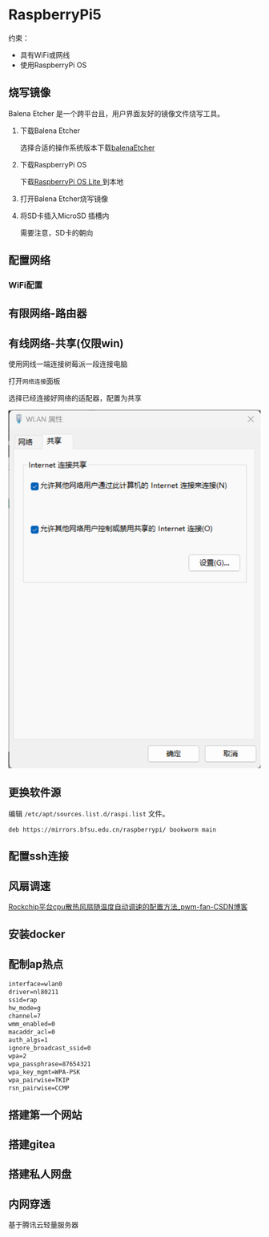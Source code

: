 # RaspberryPi5 

约束：

- 具有WiFi或网线
- 使用RaspberryPi OS

## 烧写镜像

Balena Etcher 是一个跨平台且，用户界面友好的镜像文件烧写工具。

1. 下载Balena Etcher

   选择合适的操作系统版本下载[balenaEtcher](https://etcher.balena.io/)

2. 下载RaspberryPi OS

   下载[RaspberryPi OS Lite ](https://mirrors.bfsu.edu.cn/raspberry-pi-os-images/raspios_arm64/images/raspios_arm64-2024-03-15/2024-03-15-raspios-bookworm-arm64.img.xz)到本地

3. 打开Balena Etcher烧写镜像

4. 将SD卡插入MicroSD 插槽内

   需要注意，SD卡的朝向


## 配置网络

### WiFi配置

## 有限网络-路由器

## 有线网络-共享(仅限win)

使用网线一端连接树莓派一段连接电脑

打开`网络连接`面板

选择已经连接好网络的适配器，配置为共享

![image-20240506213909856](figures/image-20240506213909856.png)

## 更换软件源



编辑 `/etc/apt/sources.list.d/raspi.list` 文件。

```
deb https://mirrors.bfsu.edu.cn/raspberrypi/ bookworm main
```

## 配置ssh连接



## 风扇调速

[Rockchip平台cpu散热风扇随温度自动调速的配置方法_pwm-fan-CSDN博客](https://blog.csdn.net/weixin_43245753/article/details/126227479)

## 安装docker

## 配制ap热点

```text
interface=wlan0
driver=nl80211
ssid=rap
hw_mode=g
channel=7
wmm_enabled=0
macaddr_acl=0
auth_algs=1
ignore_broadcast_ssid=0
wpa=2
wpa_passphrase=87654321
wpa_key_mgmt=WPA-PSK
wpa_pairwise=TKIP
rsn_pairwise=CCMP
```

## 搭建第一个网站

## 搭建gitea

## 搭建私人网盘

## 内网穿透

基于腾讯云轻量服务器

